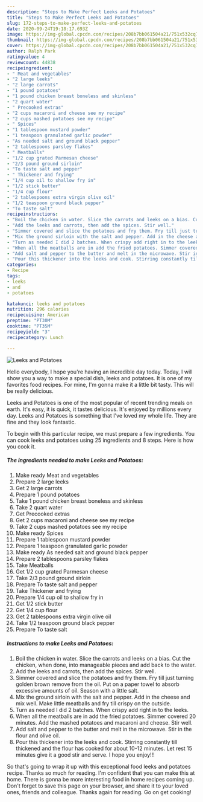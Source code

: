 ```yaml
---
description: "Steps to Make Perfect Leeks and Potatoes"
title: "Steps to Make Perfect Leeks and Potatoes"
slug: 172-steps-to-make-perfect-leeks-and-potatoes
date: 2020-09-24T19:18:17.693Z
image: https://img-global.cpcdn.com/recipes/208b7bb061504a21/751x532cq70/leeks-and-potatoes-recipe-main-photo.jpg
thumbnail: https://img-global.cpcdn.com/recipes/208b7bb061504a21/751x532cq70/leeks-and-potatoes-recipe-main-photo.jpg
cover: https://img-global.cpcdn.com/recipes/208b7bb061504a21/751x532cq70/leeks-and-potatoes-recipe-main-photo.jpg
author: Ralph Park
ratingvalue: 4
reviewcount: 44838
recipeingredient:
- " Meat and vegetables"
- "2 large leeks"
- "2 large carrots"
- "1 pound potatoes"
- "1 pound chicken breast boneless and skinless"
- "2 quart water"
- " Precooked extras"
- "2 cups macaroni and cheese see my recipe"
- "2 cups mashed potatoes see my recipe"
- " Spices"
- "1 tablespoon mustard powder"
- "1 teaspoon granulated garlic powder"
- "As needed salt and ground black pepper"
- "2 tablespoons parsley flakes"
- " Meatballs"
- "1/2 cup grated Parmesan cheese"
- "2/3 pound ground sirloin"
- "To taste salt and pepper"
- " Thickener and frying"
- "1/4 cup oil to shallow fry in"
- "1/2 stick butter"
- "1/4 cup flour"
- "2 tablespoons extra virgin olive oil"
- "1/2 teaspoon ground black pepper"
- "To taste salt"
recipeinstructions:
- "Boil the chicken in water. Slice the carrots and leeks on a bias. Cut the chicken, when done, into manageable pieces and add back to the water."
- "Add the leeks and carrots, then add the spices. Stir well."
- "Simmer covered and slice the potatoes and fry them. Fry till just turning golden brown remove from the oil. Put on a paper towel to absorb excessive amounts of oil. Season with a little salt."
- "Mix the ground sirloin with the salt and pepper. Add in the cheese and mix well. Make little meatballs and fry till crispy on the outside."
- "Turn as needed I did 2 batches. When crispy add right in to the leeks."
- "When all the meatballs are in add the fried potatoes. Simmer covered 20 minutes. Add the mashed potatoes and macaroni and cheese. Stir well."
- "Add salt and pepper to the butter and melt in the microwave. Stir in the flour and olive oil."
- "Pour this thickener into the leeks and cook. Stirring constantly till thickened and the flour has cooked for about 10-12 minutes. Let rest 15 minutes give it a good stir and serve. I hope you enjoy!!!"
categories:
- Recipe
tags:
- leeks
- and
- potatoes

katakunci: leeks and potatoes 
nutrition: 296 calories
recipecuisine: American
preptime: "PT30M"
cooktime: "PT35M"
recipeyield: "3"
recipecategory: Lunch

---
```



![Leeks and Potatoes](https://img-global.cpcdn.com/recipes/208b7bb061504a21/751x532cq70/leeks-and-potatoes-recipe-main-photo.jpg)

Hello everybody, I hope you're having an incredible day today. Today, I will show you a way to make a special dish, leeks and potatoes. It is one of my favorites food recipes. For mine, I'm gonna make it a little bit tasty. This will be really delicious.

Leeks and Potatoes is one of the most popular of recent trending meals on earth. It's easy, it is quick, it tastes delicious. It's enjoyed by millions every day. Leeks and Potatoes is something that I've loved my whole life. They are fine and they look fantastic.




To begin with this particular recipe, we must prepare a few ingredients. You can cook leeks and potatoes using 25 ingredients and 8 steps. Here is how you cook it.

<!--inarticleads1-->

##### The ingredients needed to make Leeks and Potatoes:

1. Make ready  Meat and vegetables
1. Prepare 2 large leeks
1. Get 2 large carrots
1. Prepare 1 pound potatoes
1. Take 1 pound chicken breast boneless and skinless
1. Take 2 quart water
1. Get  Precooked extras
1. Get 2 cups macaroni and cheese see my recipe
1. Take 2 cups mashed potatoes see my recipe
1. Make ready  Spices
1. Prepare 1 tablespoon mustard powder
1. Prepare 1 teaspoon granulated garlic powder
1. Make ready As needed salt and ground black pepper
1. Prepare 2 tablespoons parsley flakes
1. Take  Meatballs
1. Get 1/2 cup grated Parmesan cheese
1. Take 2/3 pound ground sirloin
1. Prepare To taste salt and pepper
1. Take  Thickener and frying
1. Prepare 1/4 cup oil to shallow fry in
1. Get 1/2 stick butter
1. Get 1/4 cup flour
1. Get 2 tablespoons extra virgin olive oil
1. Take 1/2 teaspoon ground black pepper
1. Prepare To taste salt




<!--inarticleads2-->

##### Instructions to make Leeks and Potatoes:

1. Boil the chicken in water. Slice the carrots and leeks on a bias. Cut the chicken, when done, into manageable pieces and add back to the water.
1. Add the leeks and carrots, then add the spices. Stir well.
1. Simmer covered and slice the potatoes and fry them. Fry till just turning golden brown remove from the oil. Put on a paper towel to absorb excessive amounts of oil. Season with a little salt.
1. Mix the ground sirloin with the salt and pepper. Add in the cheese and mix well. Make little meatballs and fry till crispy on the outside.
1. Turn as needed I did 2 batches. When crispy add right in to the leeks.
1. When all the meatballs are in add the fried potatoes. Simmer covered 20 minutes. Add the mashed potatoes and macaroni and cheese. Stir well.
1. Add salt and pepper to the butter and melt in the microwave. Stir in the flour and olive oil.
1. Pour this thickener into the leeks and cook. Stirring constantly till thickened and the flour has cooked for about 10-12 minutes. Let rest 15 minutes give it a good stir and serve. I hope you enjoy!!!




So that's going to wrap it up with this exceptional food leeks and potatoes recipe. Thanks so much for reading. I'm confident that you can make this at home. There is gonna be more interesting food in home recipes coming up. Don't forget to save this page on your browser, and share it to your loved ones, friends and colleague. Thanks again for reading. Go on get cooking!
